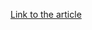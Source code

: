 [Link to the article](https://cybersecuritynews.com/malicious-python-package-mimic-as-attacking-discord-developers/)

